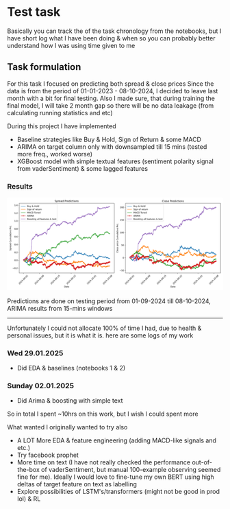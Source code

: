 # Test task

Basically you can track the of the task chronology from the notebooks, but I have short log what I have been doing & when so you can probably better understand how I was using time given to me

## Task formulation

For this task I focused on predicting both spread & close prices
Since the data is from the period of 01-01-2023 - 08-10-2024, I decided to leave last month with a bit for final testing. Also I made sure, that during training the final model, I will take 2 month gap so there will be no data leakage (from calculating running statistics and etc)

During this project I have implemented

* Baseline strategies like Buy & Hold, Sign of Return & some MACD
* ARIMA on target column only with downsampled till 15 mins (tested more freq., worked worse)
* XGBoost model with simple textual features (sentiment polarity signal from vaderSentiment) & some lagged features 

### Results
![Project Logo](images/final_results.png)

Predictions are done on testing period from 01-09-2024 till 08-10-2024, ARIMA results from 15-mins windows

----
Unfortunately I could not allocate 100% of time I had, due to health & personal issues, but it is what it is. here are some logs of my work

### Wed 29.01.2025

* Did EDA & baselines (notebooks 1 & 2)

### Sunday 02.01.2025

* Did Arima & boosting with simple text

So in total I spent ~10hrs on this work, but I wish I could spent more

What wanted I originally wanted to try also
* A LOT More EDA & feature engineering (adding MACD-like signals and etc.)
* Try facebook prophet
* More time on text (I have not really checked the performance out-of-the-box of vaderSentiment, but manual 100-example observing seemed fine for me). Ideally I would love to fine-tune my own BERT using high deltas of target feature on text as labelling
* Explore possibilities of LSTM's/transformers (might not be good in prod lol) & RL


